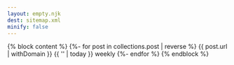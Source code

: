 ```yaml
---
layout: empty.njk
dest: sitemap.xml
minify: false
---
```

{% block content %}<urlset xmlns="http://www.sitemaps.org/schemas/sitemap/0.9" xmlns:xhtml="http://www.w3.org/1999/xhtml">
  {%- for post in collections.post | reverse %}
  <url>
    <loc>{{ post.url | withDomain }}</loc>
    <lastmod>{{ '' | today }}</lastmod>
    <changefreq>weekly</changefreq>
  </url>
  {%- endfor %}
</urlset>{% endblock %}